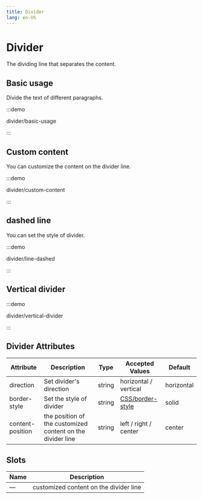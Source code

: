 ```yaml
---
title: Divider
lang: en-US
---
```


# Divider

The dividing line that separates the content.

## Basic usage

Divide the text of different paragraphs.

:::demo

divider/basic-usage

:::

## Custom content

You can customize the content on the divider line.

:::demo

divider/custom-content

:::

## dashed line

You can set the style of divider.

:::demo

divider/line-dashed

:::

## Vertical divider

:::demo

divider/vertical-divider

:::

## Divider Attributes

| Attribute        | Description                                                | Type   | Accepted Values                                                                   | Default    |
| ---------------- | ---------------------------------------------------------- | ------ | --------------------------------------------------------------------------------- | ---------- |
| direction        | Set divider's direction                                    | string | horizontal / vertical                                                             | horizontal |
| border-style     | Set the style of divider                                   | string | [CSS/border-style](https://developer.mozilla.org/zh-CN/docs/Web/CSS/border-style) | solid      |
| content-position | the position of the customized content on the divider line | string | left / right / center                                                             | center     |

## Slots

| Name | Description                            |
| ---- | -------------------------------------- |
| —    | customized content on the divider line |
